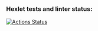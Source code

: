 ### Hexlet tests and linter status:
[![Actions Status](https://github.com/ESKolpakov/python-project-50/actions/workflows/hexlet-check.yml/badge.svg)](https://github.com/ESKolpakov/python-project-50/actions)